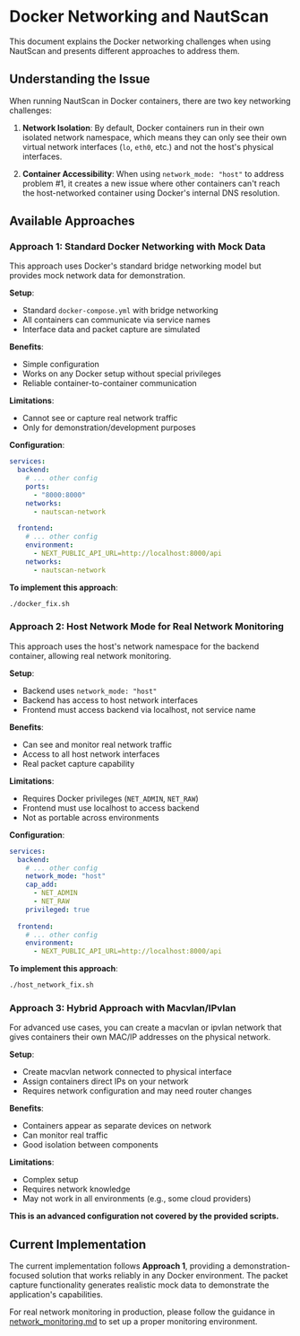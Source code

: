 # Docker Networking and NautScan

This document explains the Docker networking challenges when using NautScan and presents different approaches to address them.

## Understanding the Issue

When running NautScan in Docker containers, there are two key networking challenges:

1. **Network Isolation**: By default, Docker containers run in their own isolated network namespace, which means they can only see their own virtual network interfaces (`lo`, `eth0`, etc.) and not the host's physical interfaces.

2. **Container Accessibility**: When using `network_mode: "host"` to address problem #1, it creates a new issue where other containers can't reach the host-networked container using Docker's internal DNS resolution.

## Available Approaches

### Approach 1: Standard Docker Networking with Mock Data

This approach uses Docker's standard bridge networking model but provides mock network data for demonstration.

**Setup**:
- Standard `docker-compose.yml` with bridge networking
- All containers can communicate via service names
- Interface data and packet capture are simulated

**Benefits**:
- Simple configuration
- Works on any Docker setup without special privileges
- Reliable container-to-container communication

**Limitations**:
- Cannot see or capture real network traffic
- Only for demonstration/development purposes

**Configuration**:
```yaml
services:
  backend:
    # ... other config
    ports:
      - "8000:8000"
    networks:
      - nautscan-network
  
  frontend:
    # ... other config
    environment:
      - NEXT_PUBLIC_API_URL=http://localhost:8000/api
    networks:
      - nautscan-network
```

**To implement this approach**:
```bash
./docker_fix.sh
```

### Approach 2: Host Network Mode for Real Network Monitoring

This approach uses the host's network namespace for the backend container, allowing real network monitoring.

**Setup**:
- Backend uses `network_mode: "host"`
- Backend has access to host network interfaces
- Frontend must access backend via localhost, not service name

**Benefits**:
- Can see and monitor real network traffic
- Access to all host network interfaces
- Real packet capture capability

**Limitations**:
- Requires Docker privileges (`NET_ADMIN`, `NET_RAW`)
- Frontend must use localhost to access backend
- Not as portable across environments

**Configuration**:
```yaml
services:
  backend:
    # ... other config
    network_mode: "host"
    cap_add:
      - NET_ADMIN
      - NET_RAW
    privileged: true
  
  frontend:
    # ... other config
    environment:
      - NEXT_PUBLIC_API_URL=http://localhost:8000/api
```

**To implement this approach**:
```bash
./host_network_fix.sh
```

### Approach 3: Hybrid Approach with Macvlan/IPvlan

For advanced use cases, you can create a macvlan or ipvlan network that gives containers their own MAC/IP addresses on the physical network.

**Setup**:
- Create macvlan network connected to physical interface
- Assign containers direct IPs on your network
- Requires network configuration and may need router changes

**Benefits**:
- Containers appear as separate devices on network
- Can monitor real traffic
- Good isolation between components

**Limitations**:
- Complex setup
- Requires network knowledge
- May not work in all environments (e.g., some cloud providers)

**This is an advanced configuration not covered by the provided scripts.**

## Current Implementation

The current implementation follows **Approach 1**, providing a demonstration-focused solution that works reliably in any Docker environment. The packet capture functionality generates realistic mock data to demonstrate the application's capabilities.

For real network monitoring in production, please follow the guidance in [network_monitoring.md](network_monitoring.md) to set up a proper monitoring environment. 